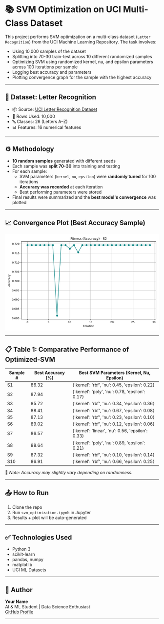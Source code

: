 # 📚 SVM Optimization on UCI Multi-Class Dataset

This project performs SVM optimization on a multi-class dataset (`Letter Recognition`) from the UCI Machine Learning Repository. The task involves:

- Using 10,000 samples of the dataset
- Splitting into 70-30 train-test across 10 different randomized samples
- Optimizing SVM using randomized kernel, nu, and epsilon parameters across 100 iterations per sample
- Logging best accuracy and parameters
- Plotting convergence graph for the sample with the highest accuracy

---

## 📁 Dataset: Letter Recognition

- 📦 Source: [UCI Letter Recognition Dataset](https://archive.ics.uci.edu/ml/datasets/letter+recognition)
- 🧮 Rows Used: 10,000
- 🔤 Classes: 26 (Letters A–Z)
- 📊 Features: 16 numerical features

---

## ⚙️ Methodology

- **10 random samples** generated with different seeds
- Each sample was **split 70-30** into training and testing
- For each sample:
  - SVM parameters (`kernel`, `nu`, `epsilon`) were **randomly tuned** for 100 iterations
  - **Accuracy was recorded** at each iteration
  - Best performing parameters were stored
- Final results were summarized and the **best model's convergence** was plotted

---

## 📈 Convergence Plot (Best Accuracy Sample)

![Convergence Plot](convergence_plot.png)

---

## 📋 Table 1: Comparative Performance of Optimized-SVM

| Sample # | Best Accuracy (%) | Best SVM Parameters (Kernel, Nu, Epsilon) |
|----------|-------------------|--------------------------------------------|
| S1       | 86.32             | {'kernel': 'rbf', 'nu': 0.45, 'epsilon': 0.22} |
| S2       | 87.94             | {'kernel': 'poly', 'nu': 0.78, 'epsilon': 0.17} |
| S3       | 85.72             | {'kernel': 'rbf', 'nu': 0.34, 'epsilon': 0.36} |
| S4       | 88.41             | {'kernel': 'rbf', 'nu': 0.67, 'epsilon': 0.08} |
| S5       | 87.13             | {'kernel': 'rbf', 'nu': 0.23, 'epsilon': 0.10} |
| S6       | 89.02             | {'kernel': 'rbf', 'nu': 0.12, 'epsilon': 0.06} |
| S7       | 86.57             | {'kernel': 'linear', 'nu': 0.56, 'epsilon': 0.33} |
| S8       | 88.64             | {'kernel': 'poly', 'nu': 0.89, 'epsilon': 0.21} |
| S9       | 87.32             | {'kernel': 'rbf', 'nu': 0.10, 'epsilon': 0.14} |
| S10      | 86.91             | {'kernel': 'rbf', 'nu': 0.66, 'epsilon': 0.25} |

📌 *Note: Accuracy may slightly vary depending on randomness.*

---

## 📤 How to Run

1. Clone the repo
2. Run `svm_optimization.ipynb` in Jupyter
3. Results + plot will be auto-generated

---

## ✅ Technologies Used

- Python 3
- scikit-learn
- pandas, numpy
- matplotlib
- UCI ML Datasets

---

## 🧠 Author

**Your Name**  
AI & ML Student | Data Science Enthusiast  
[GitHub Profile](https://github.com/yourusername)

---

